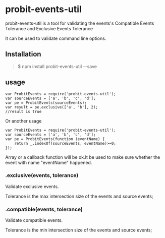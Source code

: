 # probit-events-util
probit-events-util is a tool for validating the events's Compatible Events Tolerance and Exclusive Events Tolerance

It can be used to validate command line options.

## Installation

>$ npm install probit-events-util --save

## usage

    var ProbitEvents = require('probit-events-util');
    var sourceEvents = ['a', 'b', 'c', 'd'];
    var pe = ProbitEvents(sourceEvents);
	var result = pe.exclusive(['a', 'b'], 2);
	//result is true

Or another usage

	var ProbitEvents = require('probit-events-util');
	var sourceEvents = ['a', 'b', 'c', 'd'];
	var pe = ProbitEvents(function (eventName) {
		return _.indexOf(sourceEvents, eventName)>=0;
	});

Array or a callback function will be ok.It be used to make sure whether the event with name "eventName" happened.

### .exclusive(events, tolerance)

Validate exclusive events.

Tolerance is the max intersection size of the events and source events;

### .compatible(events, tolerance)

Validate compatible events.

Tolerance is the min intersection size of the events and source events;
